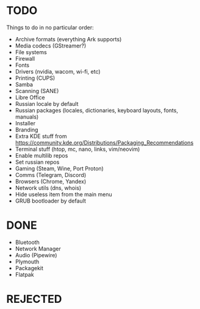 # TODO

Things to do in no particular order:

- Archive formats (everything Ark supports)
- Media codecs (GStreamer?)
- File systems
- Firewall
- Fonts
- Drivers (nvidia, wacom, wi-fi, etc)
- Printing (CUPS)
- Samba
- Scanning (SANE)
- Libre Office
- Russian locale by default
- Russian packages (locales, dictionaries, keyboard layouts, fonts, manuals)
- Installer
- Branding
- Extra KDE stuff from https://community.kde.org/Distributions/Packaging_Recommendations
- Terminal stuff (htop, mc, nano, links, vim/neovim)
- Enable multilib repos
- Set russian repos
- Gaming (Steam, Wine, Port Proton)
- Comms (Telegram, Discord)
- Browsers (Chrome, Yandex)
- Network utils (dns, whois)
- Hide useless item from the main menu
- GRUB bootloader by default

# DONE

- Bluetooth
- Network Manager
- Audio (Pipewire)
- Plymouth
- Packagekit
- Flatpak

# REJECTED
